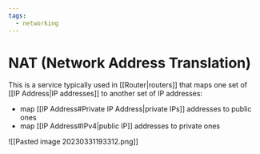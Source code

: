 ```yaml
---
tags:
  - networking
---
```

# NAT (Network Address Translation)

This is a service typically used in [[Router|routers]] that maps one set of [[IP Address|IP addresses]] to another set of IP addresses:

- map [[IP Address#Private IP Address|private IPs]] addresses to public ones
- map [[IP Address#IPv4|public IP]] addresses to private ones

![[Pasted image 20230331193312.png]]
